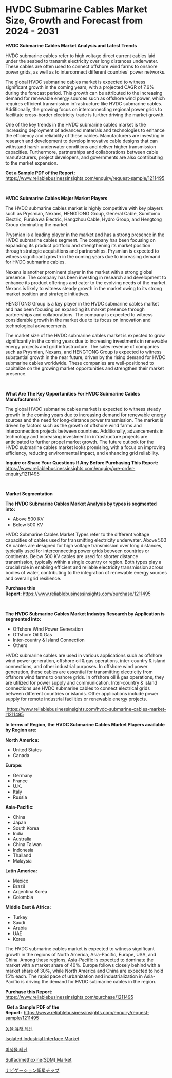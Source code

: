 <p><h1>HVDC Submarine Cables Market Size, Growth and Forecast from 2024 - 2031</h1></p><p><strong>HVDC Submarine Cables Market Analysis and Latest Trends</strong></p>
<p><p>HVDC submarine cables refer to high voltage direct current cables laid under the seabed to transmit electricity over long distances underwater. These cables are often used to connect offshore wind farms to onshore power grids, as well as to interconnect different countries' power networks.</p><p>The global HVDC submarine cables market is expected to witness significant growth in the coming years, with a projected CAGR of 7.6% during the forecast period. This growth can be attributed to the increasing demand for renewable energy sources such as offshore wind power, which requires efficient transmission infrastructure like HVDC submarine cables. Additionally, the growing focus on interconnecting regional power grids to facilitate cross-border electricity trade is further driving the market growth.</p><p>One of the key trends in the HVDC submarine cables market is the increasing deployment of advanced materials and technologies to enhance the efficiency and reliability of these cables. Manufacturers are investing in research and development to develop innovative cable designs that can withstand harsh underwater conditions and deliver higher transmission capacities. Furthermore, partnerships and collaborations between cable manufacturers, project developers, and governments are also contributing to the market expansion.</p></p>
<p><strong>Get a Sample PDF of the Report:&nbsp;</strong> <a href="https://www.reliablebusinessinsights.com/enquiry/request-sample/1211495">https://www.reliablebusinessinsights.com/enquiry/request-sample/1211495</a></p>
<p>&nbsp;</p>
<p><strong>HVDC Submarine Cables Major Market Players</strong></p>
<p><p>The HVDC submarine cables market is highly competitive with key players such as Prysmian, Nexans, HENGTONG Group, General Cable, Sumitomo Electric, Furukawa Electric, Hangzhou Cable, Hydro Group, and Hengtong Group dominating the market.</p><p>Prysmian is a leading player in the market and has a strong presence in the HVDC submarine cables segment. The company has been focusing on expanding its product portfolio and strengthening its market position through strategic acquisitions and partnerships. Prysmian is expected to witness significant growth in the coming years due to increasing demand for HVDC submarine cables.</p><p>Nexans is another prominent player in the market with a strong global presence. The company has been investing in research and development to enhance its product offerings and cater to the evolving needs of the market. Nexans is likely to witness steady growth in the market owing to its strong market position and strategic initiatives.</p><p>HENGTONG Group is a key player in the HVDC submarine cables market and has been focusing on expanding its market presence through partnerships and collaborations. The company is expected to witness considerable growth in the market due to its focus on innovation and technological advancements.</p><p>The market size of the HVDC submarine cables market is expected to grow significantly in the coming years due to increasing investments in renewable energy projects and grid infrastructure. The sales revenue of companies such as Prysmian, Nexans, and HENGTONG Group is expected to witness substantial growth in the near future, driven by the rising demand for HVDC submarine cables worldwide. These companies are well-positioned to capitalize on the growing market opportunities and strengthen their market presence.</p></p>
<p>&nbsp;</p>
<p><strong>What Are The Key Opportunities For HVDC Submarine Cables Manufacturers?</strong></p>
<p><p>The global HVDC submarine cables market is expected to witness steady growth in the coming years due to increasing demand for renewable energy sources and the need for long-distance power transmission. The market is driven by factors such as the growth of offshore wind farms and interconnection projects between countries. Additionally, advancements in technology and increasing investment in infrastructure projects are anticipated to further propel market growth. The future outlook for the HVDC submarine cables market looks promising, with a focus on improving efficiency, reducing environmental impact, and enhancing grid reliability.</p></p>
<p><strong>Inquire or Share Your Questions If Any Before Purchasing This Report:</strong> <a href="https://www.reliablebusinessinsights.com/enquiry/pre-order-enquiry/1211495">https://www.reliablebusinessinsights.com/enquiry/pre-order-enquiry/1211495</a></p>
<p>&nbsp;</p>
<p><strong>Market Segmentation</strong></p>
<p><strong>The HVDC Submarine Cables Market Analysis by types is segmented into:</strong></p>
<p><ul><li>Above 500 KV</li><li>Below 500 KV</li></ul></p>
<p><p>HVDC Submarine Cables Market Types refer to the different voltage capacities of cables used for transmitting electricity underwater. Above 500 KV cables are designed for high voltage transmission over long distances, typically used for interconnecting power grids between countries or continents. Below 500 KV cables are used for shorter distance transmission, typically within a single country or region. Both types play a crucial role in enabling efficient and reliable electricity transmission across bodies of water, contributing to the integration of renewable energy sources and overall grid resilience.</p></p>
<p><strong>Purchase this Report:&nbsp;</strong><a href="https://www.reliablebusinessinsights.com/purchase/1211495">https://www.reliablebusinessinsights.com/purchase/1211495</a></p>
<p>&nbsp;</p>
<p><strong>The HVDC Submarine Cables Market Industry Research by Application is segmented into:</strong></p>
<p><ul><li>Offshore Wind Power Generation</li><li>Offshore Oil & Gas</li><li>Inter-country & Island Connection</li><li>Others</li></ul></p>
<p><p>HVDC submarine cables are used in various applications such as offshore wind power generation, offshore oil & gas operations, inter-country & island connections, and other industrial purposes. In offshore wind power generation, these cables are essential for transmitting electricity from offshore wind farms to onshore grids. In offshore oil & gas operations, they are utilized for power supply and communication. Inter-country & island connections use HVDC submarine cables to connect electrical grids between different countries or islands. Other applications include power supply for remote industrial facilities or renewable energy projects.</p></p>
<p><a href="https://www.reliablebusinessinsights.com/hvdc-submarine-cables-market-r1211495">&nbsp;https://www.reliablebusinessinsights.com/hvdc-submarine-cables-market-r1211495</a></p>
<p><strong>In terms of Region, the HVDC Submarine Cables Market Players available by Region are:</strong></p>
<p>
    <p> <strong> North America: </strong>
        <ul>
            <li>United States</li>
            <li>Canada</li>
        </ul>
        </p> 
    <p> <strong> Europe: </strong>
        <ul>
            <li>Germany</li>
            <li>France</li>
            <li>U.K.</li>
            <li>Italy</li>
            <li>Russia</li>
        </ul>
        </p> 
    <p> <strong> Asia-Pacific: </strong>
        <ul>
            <li>China</li>
            <li>Japan</li>
            <li>South Korea</li>
            <li>India</li>
            <li>Australia</li>
            <li>China Taiwan</li>
            <li>Indonesia</li>
            <li>Thailand</li>
            <li>Malaysia</li>
        </ul>
        </p> 
    <p> <strong> Latin America: </strong>
        <ul>
            <li>Mexico</li>
            <li>Brazil</li>
            <li>Argentina Korea</li>
            <li>Colombia</li>
        </ul>
        </p> 
    <p> <strong> Middle East & Africa: </strong>
        <ul>
            <li>Turkey</li>
            <li>Saudi</li>
            <li>Arabia</li>
            <li>UAE</li>
            <li>Korea</li>
        </ul>
    </p>
    </p>
<p><p>The HVDC submarine cables market is expected to witness significant growth in the regions of North America, Asia-Pacific, Europe, USA, and China. Among these regions, Asia-Pacific is expected to dominate the market with a market share of 40%. Europe follows closely behind with a market share of 30%, while North America and China are expected to hold 15% each. The rapid pace of urbanization and industrialization in Asia-Pacific is driving the demand for HVDC submarine cables in the region.</p></p>
<p><strong>Purchase this Report: </strong><a href="https://www.reliablebusinessinsights.com/purchase/1211495">https://www.reliablebusinessinsights.com/purchase/1211495</a></p>
<p>&nbsp;<strong>Get a Sample PDF of the Report:&nbsp;&nbsp;</strong><a href="https://www.reliablebusinessinsights.com/enquiry/request-sample/1211495">https://www.reliablebusinessinsights.com/enquiry/request-sample/1211495</a></p>
<p><strong></strong></p>
<p><p><a href="https://github.com/Gregost89076vddcv/Market-Research-Report-List-1/blob/main/176908394905.md">동물 유래 레닌</a></p><p><a href="https://issuu.com/reportprime-2/docs/isolated-industrial-interface-market-size-2030.ppt">Isolated Industrial Interface Market</a></p><p><a href="https://github.com/dollarearner151/Market-Research-Report-List-1/blob/main/647781394906.md">미생물 레닌</a></p><p><a href="https://github.com/Alonsoolds3wq1d81czn8rbol/Market-Research-Report-List-2/blob/main/sulfadimethoxinesdm-market.md">Sulfadimethoxine(SDM) Market</a></p><p><a href="https://github.com/cbigkbh02719/Market-Research-Report-List-2/blob/main/7071056101350.md">ナビゲーション衛星チップ</a></p></p>